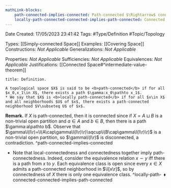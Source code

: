 ```yaml
---
mathLink-blocks:
    path-connected-implies-connected: Path-connected $\Rightarrow$ connected
    locally-path-connected-connected-implies-path-connected: Connected and locally path-connected $\Rightarrow$ path-connected
---
```


<div class="topSpace"></div>

Date Created: 17/05/2023 23:41:42
Tags: #Type/Definition #Topic/Topology

Types: [[Simply-connected Space]]
Examples: [[Covering Space]]
Constructions: <i>Not Applicable</i>
Generalizations: <i>Not Applicable</i>

Properties: <i>Not Applicable</i>
Sufficiencies: <i>Not Applicable</i>
Equivalences: <i>Not Applicable</i>
Justifications: [[Connected Space#^intermediate-value-theorem]]

``` ad-Definition
title: Definition.

A topological space $X$ is said to be <b>path-connected</b> if for all $x_0,x_1\in X$, there exists a path $\gamma:x_0\pathto x_1$.
* We say that $X$ is <b>locally path-connected</b> if for all $x\in X$ and all neighborhoods $U$ of $x$, there exists a path-connected neighborhood $V\subseteq U$ of $x$.

```

<b>Remark.</b> If $X$ is path-connected, then it is connected since if $X=A\sqcup B$ is a non-trivial open partition and $a\in A$ and $b\in B$, then there is a path $\gamma:a\pathto b$. Observe that $\gamma\l(I\r)=\l(A\cap\gamma\l(I\r)\r)\sqcup\l(B\cap\gamma\l(I\r)\r)$ is a non-trivial open partition, so $\gamma\l(I\r)$ is disconnected, a contradiction. ^path-connected-implies-connected
* Note that local-connectedness and connectedness together imply path-connectedness. Indeed, consider the equivalence relation $x\sim y$ iff there is a path from $x$ to $y$. Each equivalence class is open since every $x\in X$ admits a path-connected neighborhood in $\l[x\r]$, so by connectedness of $X$ there is only one equivalence class.<span style="float:right;">$\blacklozenge$</span> ^locally-path-connected-connected-implies-path-connected
